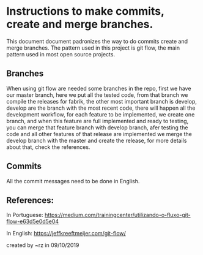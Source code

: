 Instructions to make commits, create and merge branches.
==========================================

This document document padronizes the way to do commits create and merge branches. 
The pattern used in this project is git flow, the main pattern used in most open source projects.

Branches
--------
When using git flow are needed some branches in the repo, first we have our master branch, here we put all the tested code, from that branch we compile the releases for fabrik, the other most important branch is develop, develop are the branch with the most recent code, there will happen all the development workflow, for each feature to be implemented, we create one branch, and when this feature are full implemented and ready to testing, you can merge that feature branch with develop branch, afer testing the code and all other features of that release are implemented we merge the develop branch with the master and create the release, for more details about that, check the references.


Commits
----
All the commit messages need to be done in English.

References:
-----------
In Portuguese:
https://medium.com/trainingcenter/utilizando-o-fluxo-git-flow-e63d5e0d5e04

In English:
https://jeffkreeftmeijer.com/git-flow/


created by ~rz in 09/10/2019
